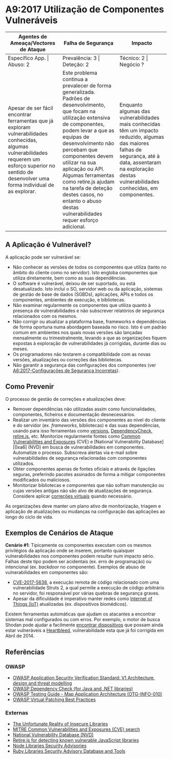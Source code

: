 # A9:2017 Utilização de Componentes Vulneráveis

| Agentes de Ameaça/Vectores de Ataque | Falha de Segurança | Impacto |
| -- | -- | -- |
| Específico App. \| Abuso: 2 | Prevalência: 3 \| Deteção: 2 | Técnico: 2 \| Negócio ? |
| Apesar de ser fácil encontrar ferramentas que já exploram vulnerabilidades conhecidas, algumas vulnerabilidades requerem um esforço superior no sentido de desenvolver uma forma individual de as explorar. | Este problema continua a prevalecer de forma generalizada. Padrões de desenvolvimento, que focam na utilização extensiva de componentes, podem levar a que as equipas de desenvolvimento não percebam que componentes devem utilizar na sua aplicação ou API. Algumas ferramentas como retire.js ajudam na tarefa de deteção destes casos, no entanto o abuso destas vulnerabilidades requer esforço adicional. | Enquanto algumas das vulnerabilidades mais conhecidas têm um impacto reduzido, algumas das maiores falhas de segurança, até à data, assentaram na exploração destas vulnerabilidades conhecidas, em componentes. |

## A Aplicação é Vulnerável?

A aplicação pode ser vulnerável se:

* Não conhecer as versões de todos os componentes que utiliza (tanto no âmbito
  do cliente como no servidor). Isto engloba componentes que utiliza
  diretamente, bem como as suas dependências.
* O software é vulnerável, deixou de ser suportado, ou está desatualizado. Isto
  inclui o SO, servidor web ou da aplicação, sistemas de gestão de base de dados
  (SGBDs), aplicações, APIs e todos os componentes, ambientes de execução, e
  bibliotecas.
* Não examinar regularmente os componentes que utiliza quanto à presença de
  vulnerabilidades e não subscrever relatórios de segurança relacionados com os
  mesmos.
* Não corrigir ou atualizar a plataforma base, frameworks e dependências de
  forma oportuna numa abordagem baseada no risco. Isto é um padrão comum em
  ambientes nos quais novas versões são lançadas mensalmente ou trimestralmente,
  levando a que as organizações fiquem expostas à exploração de vulnerabilidades
  já corrigidas, durante dias ou meses.
* Os programadores não testarem a compatibilidade com as novas versões,
  atualizações ou correções das bibliotecas.
* Não garantir a segurança das configurações dos componentes (ver
  [A6:2017-Configurações de Segurança Incorretas][0xa91]).

## Como Prevenir

O processo de gestão de correções e atualizações deve:

* Remover dependências não utilizadas assim como funcionalidades, componentes,
  ficheiros e documentação desnecessários.
* Realizar um inventário das versões dos componentes ao nível do cliente e do
  servidor (ex. _frameworks_, bibliotecas) e das suas dependências, usando para
  isso ferramentas como [versions][0xa92], [DependencyCheck][0xa93],
  [retire.js][0xa94], etc. Monitorize regularmente fontes como [Common
  Vulnerabilities and Exposures][0xa95] (CVE) e [National Vulnerability
  Database][0xa6] (NVD) em busca de vulnerabilidades em componentes.
  Automatize o processo. Subscreva alertas via e-mail sobre vulnerabilidades de
  segurança relacionadas com componentes utilizados.
* Obter componentes apenas de fontes oficiais e através de ligações seguras,
  preferindo pacotes assinados de forma a mitigar componentes modificados ou
  maliciosos.
* Monitorizar bibliotecas e componentes que não sofram manutenção ou cujas
  versões antigas não são alvo de atualizações de segurança. Considere aplicar
  [correções virtuais][0xa97] quando necessário.

As organizações deve manter um plano ativo de monitorização, triagem e aplicação
de atualizações ou mudanças na configuração das aplicações ao longo do ciclo de
vida.

## Exemplos de Cenários de Ataque

**Cenário #1**: Tipicamente os componentes executam com os mesmos privilégios da
aplicação onde se inserem, portanto quaisquer vulnerabilidades nos componentes
podem resultar num impacto sério. Falhas deste tipo podem ser acidentais (ex.
erro de programação) ou intencional (ex. _backdoor_ no componente). Exemplos de
abuso de vulnerabilidades em componentes são:

* [CVE-2017-5638][0xa98], a execução remota de código relacionado com uma
  vulnerabilidade Struts 2, a qual permite a execução de código arbitrário no
  servidor, foi responsável por várias quebras de segurança graves.
* Apesar da dificuldade é imperativo manter redes como [Internet of Things
  \(IoT\)][0xa99] atualizadas (ex. dispositivos biomédicos).

Existem ferramentas automáticas que ajudam os atacantes a encontrar sistemas mal
configurados ou com erros. Por exemplo, o motor de busca Shodan pode ajudar a
facilmente [encontrar dispositivos][0xa910] que possam ainda estar vulneráveis a
[Heartbleed][0xa911], vulnerabilidade esta que já foi corrigida em Abril de
2014.

## Referências

### OWASP

* [OWASP Application Security Verification Standard: V1 Architecture, design and
  threat modelling][0xa912]
* [OWASP Dependency Check (for Java and .NET libraries)][0xa913]
* [OWASP Testing Guide - Map Application Architecture (OTG-INFO-010)][0xa914]
* [OWASP Virtual Patching Best Practices][0xa915]

### Externas

* [The Unfortunate Reality of Insecure Libraries][0xa916]
* [MITRE Common Vulnerabilities and Exposures (CVE) search][0xa917]
* [National Vulnerability Database (NVD)][0xa918]
* [Retire.js for detecting known vulnerable JavaScript libraries][0xa919]
* [Node Libraries Security Advisories][0xa920]
* [Ruby Libraries Security Advisory Database and Tools][0xa921]

[0xa91]: 0xa6-security-misconfiguration.md
[0xa92]: http://www.mojohaus.org/versions-maven-plugin/
[0xa93]: https://wiki.owasp.org/index.php/OWASP_Dependency_Check
[0xa94]: https://github.com/retirejs/retire.js/
[0xa95]: https://cve.mitre.org/
[0xa96]: https://nvd.nist.gov/
[0xa97]: https://wiki.owasp.org/index.php/Virtual_Patching_Best_Practices#What_is_a_Virtual_Patch.3F
[0xa98]: https://cve.mitre.org/cgi-bin/cvename.cgi?name=CVE-2017-5638
[0xa99]: https://en.wikipedia.org/wiki/Internet_of_things
[0xa910]: https://www.shodan.io/report/89bnfUyJ
[0xa911]: https://en.wikipedia.org/wiki/Heartbleed
[0xa912]: https://wiki.owasp.org/index.php/ASVS_V1_Architecture
[0xa913]: https://wiki.owasp.org/index.php/OWASP_Dependency_Check
[0xa914]: https://wiki.owasp.org/index.php/Map_Application_Architecture_(OTG-INFO-010)
[0xa915]: https://wiki.owasp.org/index.php/Virtual_Patching_Best_Practices
[0xa916]: https://www.aspectsecurity.com/research-presentations/the-unfortunate-reality-of-insecure-libraries
[0xa917]: https://www.cvedetails.com/version-search.php
[0xa918]: https://nvd.nist.gov/
[0xa919]: https://github.com/retirejs/retire.js/
[0xa920]: https://nodesecurity.io/advisories
[0xa921]: https://rubysec.com/

